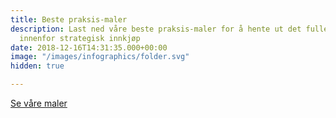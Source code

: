 ```yaml
---
title: Beste praksis-maler
description: Last ned våre beste praksis-maler for å hente ut det fulle potensialet
  innenfor strategisk innkjøp
date: 2018-12-16T14:31:35.000+00:00
image: "/images/infographics/folder.svg"
hidden: true

---
```

<a href="/ignite-academy/maler" class="btn btn-primary green btn-lg">Se våre maler</a>